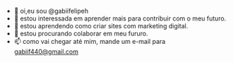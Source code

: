 - 👋 oi,eu sou @gabiifelipeh
- 👀 estou interessada em aprender mais para contribuir com o meu futuro.
- 🌱 estou aprendendo como criar sites com marketing digital.
- 💞️ estou procurando colaborar em meu fururo.
- 📫 como vai chegar até mim, mande um e-mail para gabiif440@gmail.com

<!---
gabiifelipeh/gabiifelipeh is a ✨ special ✨ repository because its `README.md` (this file) appears on your GitHub profile.
You can click the Preview link to take a look at your changes.
--->
 
